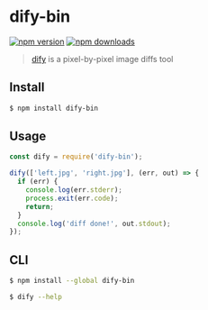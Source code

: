 # dify-bin 

[![npm version](https://img.shields.io/npm/v/dify-bin.svg)](https://www.npmjs.com/package/dify-bin) 
[![npm downloads](https://img.shields.io/npm/dm/dify-bin.svg)](https://www.npmjs.com/package/dify-bin) 

> [dify](https://github.com/jihchi/dify) is a pixel-by-pixel image diffs tool

## Install

```sh
$ npm install dify-bin
```

## Usage

```js
const dify = require('dify-bin');

dify(['left.jpg', 'right.jpg'], (err, out) => {
  if (err) {
    console.log(err.stderr);
    process.exit(err.code);
    return;
  }
  console.log('diff done!', out.stdout);
});
```

## CLI

```sh
$ npm install --global dify-bin
```

```sh
$ dify --help
```

